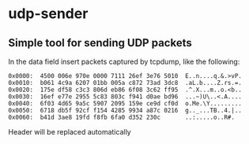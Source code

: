 # udp-sender
## Simple tool for sending UDP packets

In the data field insert packets captured by tcpdump, like the following:

```
0x0000:  4500 006e 970e 0000 7111 26ef 3e76 5010  E..n....q.&.>vP. 
0x0010:  b061 4c9a 6207 01bb 005a c872 73ad 3dc8  .aL.b....Z.rs.=.
0x0020:  175e df58 c3c3 806d eb86 6f08 3c62 ff95  .^.X...m..o.<b..
0x0030:  16ef e77e 2955 5c83 803c f941 d0ae bd96  ...~)U\..<.A....
0x0040:  6f03 4d65 9a5c 5907 2095 159e ce9d cf0d  o.Me.\Y.........
0x0050:  6718 db5f 92cf f154 4285 9934 a87c 0216  g.._...TB..4.|..
0x0060:  b41d 3ae8 19fd f8fb 6fa0 d352 230c       ..:.....o..R#.
```

Header will be replaced automatically 
